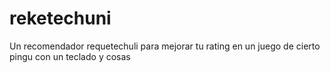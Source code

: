 # reketechuni
Un recomendador requetechuli para mejorar tu rating en un juego de cierto pingu con un teclado y cosas
